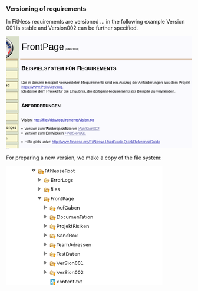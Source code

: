 ### Versioning of requirements
In FitNess requirements are versioned … in the following example Version 001 is stable and Version002 can be further specified.

![Figure 2: Two versions – one for further specification and a stable one for implementation][twoVersions]

[twoVersions]: https://raw.githubusercontent.com/DomainDrivenArchitecture/ddaArchitecture/requirements/images/FitnesseVersionen.png "Figure 2: Two versions – one for further specification and a stable one for implementation"


For preparing a new version, we make a copy of the file system:

![Figure 3: Representation in the filesystem][twoVersionsFileSystem]

[twoVersionsFileSystem]: https://raw.githubusercontent.com/DomainDrivenArchitecture/ddaArchitecture/requirements/images/FitnesseVersionenImFilesystem.png "Figure 3: Representation in the filesystem"